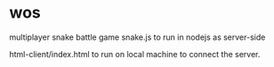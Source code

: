 # wos
multiplayer snake battle game
snake.js to run in nodejs as server-side

html-client/index.html to run on local machine to connect the server.
